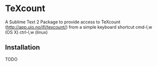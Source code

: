 TeXcount
========

A Sublime Text 2 Package to provide access to TeXcount (http://app.uio.no/ifi/texcount/) from a simple keyboard shortcut cmd-l,w (OS X) ctrl-l,w (linux)

## Installation

TODO